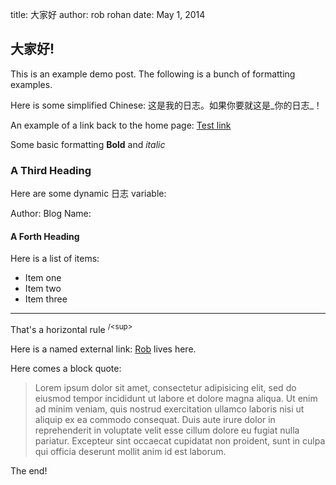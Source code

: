 title: 大家好
author: rob rohan
date: May 1, 2014

## 大家好!

This is an example demo post. The following is a bunch of formatting examples.

Here is some simplified Chinese: 这是我的日志。如果你要就这是_你的日志_！

An example of a link back to the home page: [Test link](/)

Some basic formatting **Bold** and _italic_

### A Third Heading

Here are some dynamic 日志 variable: 

Author: **<span class="author"></span>**
Blog Name: **<span class="blog_name"></span>**

#### A Forth Heading

Here is a list of items:

* Item one
* Item two
* Item three

----

That's a horizontal rule <sup>/\<sup>

Here is a named external link: [Rob][named] lives here.

Here comes a block quote:

> Lorem ipsum dolor sit amet, consectetur adipisicing elit, sed do eiusmod tempor incididunt ut labore et dolore magna aliqua. Ut enim ad minim veniam, quis nostrud exercitation ullamco laboris nisi ut aliquip ex ea commodo consequat. Duis aute irure dolor in reprehenderit in voluptate velit esse cillum dolore eu fugiat nulla pariatur. Excepteur sint occaecat cupidatat non proident, sunt in culpa qui officia deserunt mollit anim id est laborum.

The end!

[named]: http://robrohan.com
